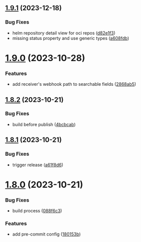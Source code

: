 ## [1.9.1](https://github.com/okaufmann/lens-extension-fluxcd/compare/v1.9.0...v1.9.1) (2023-12-18)


### Bug Fixes

* helm repository detail view for oci repos ([d82e1f3](https://github.com/okaufmann/lens-extension-fluxcd/commit/d82e1f37d6bbf6660c47fdbf5d77b5f822bd2ba8))
* missing status property and use generic types ([a608fdb](https://github.com/okaufmann/lens-extension-fluxcd/commit/a608fdb680d2e593140cc46ef4e4ae578e5f0092))



# [1.9.0](https://github.com/okaufmann/lens-extension-fluxcd/compare/v1.8.2...v1.9.0) (2023-10-28)


### Features

* add receiver's webhook path to searchable fields ([2868ab5](https://github.com/okaufmann/lens-extension-fluxcd/commit/2868ab5256ba38ec3c9dcaaf1901820ab2743fd0))



## [1.8.2](https://github.com/okaufmann/lens-extension-fluxcd/compare/v1.8.1...v1.8.2) (2023-10-21)


### Bug Fixes

* build before publish ([4bcbcab](https://github.com/okaufmann/lens-extension-fluxcd/commit/4bcbcabf78e55144d50526acbb6105e5c2222c80))



## [1.8.1](https://github.com/okaufmann/lens-extension-fluxcd/compare/v1.8.0...v1.8.1) (2023-10-21)


### Bug Fixes

* trigger release ([a61f8d6](https://github.com/okaufmann/lens-extension-fluxcd/commit/a61f8d60e0be8fd82f17d9fa7fe5c11f192e1605))



# [1.8.0](https://github.com/okaufmann/lens-extension-fluxcd/compare/v1.7.1...v1.8.0) (2023-10-21)


### Bug Fixes

* build process ([088f6c3](https://github.com/okaufmann/lens-extension-fluxcd/commit/088f6c369948f9d4aa2fde7e8974aa6e14b36bcc))


### Features

* add pre-commit config ([180153b](https://github.com/okaufmann/lens-extension-fluxcd/commit/180153bf26afb9c893b198a19b443769cb343faf))



